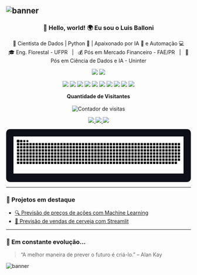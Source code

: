 ![banner](https://capsule-render.vercel.app/api?type=waving&height=200&color=gradient&section=header&reversal=false)
---
<h3 align="center">👋 Hello, world! 🌍 Eu sou o Luis Balloni</h3>

<p align="center">
  🧠 Cientista de Dados | Python 🐍 | Apaixonado por IA 🤖 e Automação 💻<br>
  🎓 Eng. Florestal - UFPR &nbsp;&nbsp;|&nbsp;&nbsp; 💰 Pós em Mercado Financeiro - FAE/PR &nbsp;&nbsp;|&nbsp;&nbsp; 🚀 Pós em Ciência de Dados e IA - Uninter
</p>

<!-- Cards -->
<!-- GitHub Stats -->

<p align="center">
  <img height="180em" src="https://github-readme-stats.vercel.app/api?username=Luishb85&show_icons=true&theme=tokyonight&include_all_commits=true&count_private=true"/>
  <img height="180em" src="https://github-readme-stats.vercel.app/api/top-langs/?username=Luishb85&layout=compact&langs_count=7&theme=tokyonight"/>
</p>

<!-- Icones -->


<p align="center">
  <!-- Python stack -->
  <img src="https://img.shields.io/badge/Python-3776AB?style=for-the-badge&logo=python&logoColor=white"/>
  <img src="https://img.shields.io/badge/Pandas-150458?style=for-the-badge&logo=pandas&logoColor=white"/>
  <img src="https://img.shields.io/badge/Scikit--Learn-F7931E?style=for-the-badge&logo=scikit-learn&logoColor=white"/>
  <img src="https://img.shields.io/badge/Streamlit-FF4B4B?style=for-the-badge&logo=streamlit&logoColor=white"/>

  <!-- Automação -->
  <img src="https://img.shields.io/badge/Selenium-43B02A?style=for-the-badge&logo=selenium&logoColor=white"/>
  <img src="https://img.shields.io/badge/pyautogui-3776AB?style=for-the-badge&logo=python&logoColor=white"/>
  <img src="https://img.shields.io/badge/VBA-185ABD?style=for-the-badge&logo=microsoft-excel&logoColor=white"/>

  <!-- Dados e visualização -->
  <img src="https://img.shields.io/badge/PowerBI-F2C811?style=for-the-badge&logo=powerbi&logoColor=black"/>
  <img src="https://img.shields.io/badge/SQL-4479A1?style=for-the-badge&logo=mysql&logoColor=white"/>

  <!-- Versionamento -->
  <img src="https://img.shields.io/badge/GitHub-000000?style=for-the-badge&logo=github&logoColor=white"/>
</p>


<!-- Contador -->

<p align="center">
  <b> Quantidade de Visitantes </b><br><br>
  <img src="https://profile-counter.glitch.me/Luishb85/count.svg" alt="Contador de visitas"/>
</p>

<!-- Redes Sociais -->

<p align="center">
  <a href="https://www.linkedin.com/in/luishenriqueballoni" target="_blank">
    <img src="https://img.shields.io/badge/LinkedIn-blue?style=for-the-badge&logo=linkedin&logoColor=white"/>
  </a>
  <a href="mailto:luisballoni1985@gmail.com">
    <img src="https://img.shields.io/badge/E--mail-D14836?style=for-the-badge&logo=gmail&logoColor=white"/>
  </a>
  <a href="https://luishb85.github.io/">
    <img src="https://img.shields.io/badge/Portfólio-000?style=for-the-badge&logo=vercel&logoColor=white"/>
  </a>
</p>


<!-- Snake Game em fundo escuro -->
<p align="center" style="background-color:#0D1117; padding:20px; border-radius:10px;">
  <img src="https://raw.githubusercontent.com/Platane/snk/output/github-contribution-grid-snake.svg?user=Luishb85" alt="snake game"/>
</p>

---

### 🚀 Projetos em destaque

- [🔍 Previsão de preços de ações com Machine Learning](https://github.com/Luishb85)
- [🍻 Previsão de vendas de cerveja com Streamlit](https://github.com/Luishb85)

---

### 🧠 Em constante evolução...

> “A melhor maneira de prever o futuro é criá-lo.” – Alan Kay




![banner](https://capsule-render.vercel.app/api?type=waving&height=200&color=gradient&section=footer&reversal=false)



